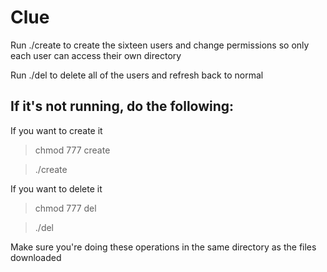 # Clue 
Run ./create to create the sixteen users and change permissions so only each user can access their own directory

Run ./del to delete all of the users and refresh back to normal

## If it's not running, do the following:

If you want to create it
> chmod 777 create

> ./create

If you want to delete it
> chmod 777 del

> ./del

Make sure you're doing these operations in the same directory as the files downloaded
